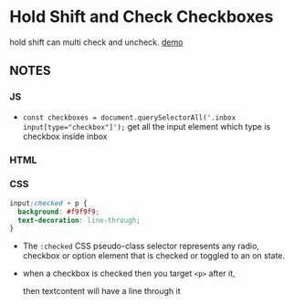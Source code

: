# Hold Shift and Check Checkboxes

hold shift can multi check and uncheck.
[demo](https://zzkzzzz.github.io/JavaScript30-Challenge/10%20-%20Hold%20Shift%20and%20Check%20Checkboxes/index.html)

## NOTES

### JS
  - `const checkboxes = document.querySelectorAll('.inbox input[type="checkbox"]');`
    get all the input element which type is checkbox inside inbox
  
### HTML
  
### CSS
```css
input:checked + p {
  background: #f9f9f9;
  text-decoration: line-through;
}
```

- The `:checked` CSS pseudo-class selector represents any radio, checkbox or option 
  element that is checked or toggled to an on state.
- when a checkbox is checked then you target `<p>` after it,
  
  then textcontent will have a line through it
